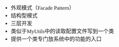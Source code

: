 <span  style="font-family: Simsun,serif; font-size: 17px; ">

- 外观模式（Facade Pattern）
- 结构型模式
- 三层开发
- 类似于MyUtils中的读取配置文件写到一个类
- 提供一个类专门放系统中的功能的入口

</span>